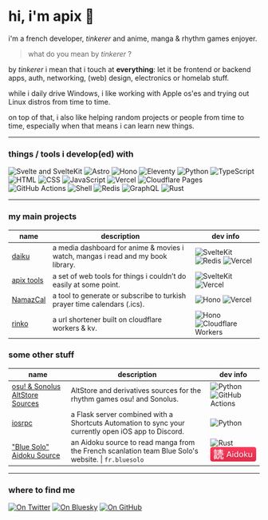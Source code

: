 # hi, i'm apix 👋

i'm a french developer, *tinkerer* and anime, manga & rhythm games enjoyer.

> what do you mean by *tinkerer* ?

by *tinkerer* i mean that i touch at **everything**: let it be frontend or backend apps, auth, networking, (web) design, electronics or homelab stuff.

while i daily drive Windows, i like working with Apple os'es and trying out Linux distros from time to time.

on top of that, i also like helping random projects or people from time to time, especially when that means i can learn new things.

---

### things / tools i develop(ed) with

![Svelte and SvelteKit](https://img.shields.io/badge/Svelte(Kit)-FF3E00?logo=svelte&logoColor=fff)
![Astro](https://img.shields.io/badge/Astro-BC52EE?logo=astro&logoColor=fff)
![Hono](https://img.shields.io/badge/Hono-E36002?logo=hono&logoColor=fff)
![Eleventy](https://img.shields.io/badge/Eleventy%20(11ty)-222222?logo=eleventy&logoColor=fff)
![Python](https://img.shields.io/badge/Python-3776AB?logo=python&logoColor=fff)
![TypeScript](https://img.shields.io/badge/TypeScript-3178C6?logo=typescript&logoColor=fff)
![HTML](https://img.shields.io/badge/HTML-E34F26?logo=html5&logoColor=fff)
![CSS](https://img.shields.io/badge/CSS-rebeccapurple?logo=css&logoColor=fff)
![JavaScript](https://img.shields.io/badge/JavaScript-F7DF1E?logo=javascript&logoColor=000)
![Vercel](https://img.shields.io/badge/Vercel-000000?logo=vercel&logoColor=fff)
![Cloudflare Pages](https://img.shields.io/badge/Cloudflare%20Pages-F38020?logo=cloudflarepages&logoColor=fff)
![GitHub Actions](https://img.shields.io/badge/GitHub_Actions-2088FF?logo=githubactions&logoColor=fff)
![Shell](https://img.shields.io/badge/Shell-4EAA25?logo=gnubash&logoColor=fff)
![Redis](https://img.shields.io/badge/Redis-FF4438?logo=redis&logoColor=fff)
![GraphQL](https://img.shields.io/badge/GraphQL-E10098?logo=graphql&logoColor=fff)
![Rust](https://img.shields.io/badge/Rust-D24615?logo=rust&logoColor=fff)

---

### my main projects

| name | description | dev info |
| --- | --- | --- |
| [daiku](https://apixdaiku.vercel.app) | a media dashboard for anime & movies i watch, mangas i read and my book library. | ![SvelteKit](https://img.shields.io/badge/SvelteKit-FF3E00?logo=svelte&logoColor=fff) ![Redis](https://img.shields.io/badge/Redis-FF4438?logo=redis&logoColor=fff) ![Vercel](https://img.shields.io/badge/Vercel-000000?logo=vercel&logoColor=fff) |
| [apix tools](https://apixtools.vercel.app) | a set of web tools for things i couldn’t do easily at some point. | ![SvelteKit](https://img.shields.io/badge/SvelteKit-FF3E00?logo=svelte&logoColor=fff) ![Vercel](https://img.shields.io/badge/Vercel-000000?logo=vercel&logoColor=fff) |
| [NamazCal](https://namaz-cal.vercel.app) | a tool to generate or subscribe to turkish prayer time calendars (.ics). | ![Hono](https://img.shields.io/badge/Hono-E36002?logo=hono&logoColor=fff) ![Vercel](https://img.shields.io/badge/Vercel-000000?logo=vercel&logoColor=fff) |
| [rinko](https://rinko.apix0n.workers.dev/rinko) | a url shortener built on cloudflare workers & kv. | ![Hono](https://img.shields.io/badge/Hono-E36002?logo=hono&logoColor=fff)  ![Cloudflare Workers](https://img.shields.io/badge/Cloudflare%20Workers-F38020?logo=cloudflareworkers&logoColor=fff) |

### some other stuff

| name | description | dev info |
| --- | --- | --- |
| [osu! & Sonolus AltStore Sources](https://apikusu.github.io/altstore) | AltStore and derivatives sources for the rhythm games osu! and Sonolus. | ![Python](https://img.shields.io/badge/Python-3776AB?logo=python&logoColor=fff) ![GitHub Actions](https://img.shields.io/badge/GitHub_Actions-2088FF?logo=githubactions&logoColor=fff) |
| [iosrpc](https://github.com/apix0n/iosrpc) | a Flask server combined with a Shortcuts Automation to sync your currently open iOS app to Discord. | ![Python](https://img.shields.io/badge/Python-3776AB?logo=python&logoColor=fff) |
| ["Blue Solo" Aidoku Source](https://github.com/Skittyblock/aidoku-community-sources/tree/main/src/rust/fr.bluesolo) | an Aidoku source to read manga from the French scanlation team Blue Solo's website. \| `fr.bluesolo` | ![Rust](https://img.shields.io/badge/Rust-D24615?logo=rust&logoColor=fff) ![Aidoku](./Aidoku.svg) |

---

### where to find me

[![On Twitter](https://img.shields.io/badge/Twitter%2FX-1DA1F2?logo=x&logoColor=white)](https://twitter.com/apix0n) 
[![On Bluesky](https://img.shields.io/badge/Bluesky-0285FF?logo=bluesky&logoColor=fff)](https://bsky.app/profile/aapix.bsky.social)
[![On GitHub](https://img.shields.io/badge/GitHub-181717?logo=github&logoColor=fff)](https://github.com/apix0n)
